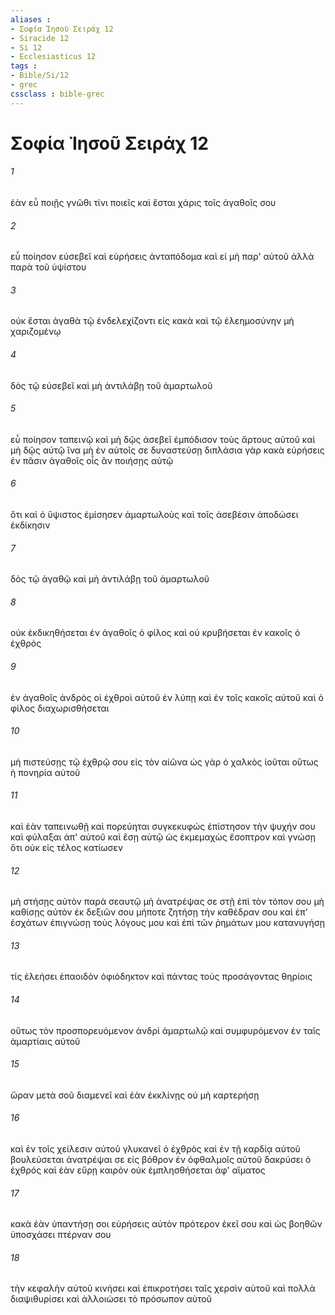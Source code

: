 ```yaml
---
aliases : 
- Σοφία Ἰησοῦ Σειράχ 12
- Siracide 12
- Si 12
- Ecclesiasticus 12
tags : 
- Bible/Si/12
- grec
cssclass : bible-grec
---
```


# Σοφία Ἰησοῦ Σειράχ 12

###### 1
ἐὰν εὖ ποιῇς γνῶθι τίνι ποιεῖς καὶ ἔσται χάρις τοῖς ἀγαθοῖς σου
###### 2
εὖ ποίησον εὐσεβεῖ καὶ εὑρήσεις ἀνταπόδομα καὶ εἰ μὴ παρ' αὐτοῦ ἀλλὰ παρὰ τοῦ ὑψίστου
###### 3
οὐκ ἔσται ἀγαθὰ τῷ ἐνδελεχίζοντι εἰς κακὰ καὶ τῷ ἐλεημοσύνην μὴ χαριζομένῳ
###### 4
δὸς τῷ εὐσεβεῖ καὶ μὴ ἀντιλάβῃ τοῦ ἁμαρτωλοῦ
###### 5
εὖ ποίησον ταπεινῷ καὶ μὴ δῷς ἀσεβεῖ ἐμπόδισον τοὺς ἄρτους αὐτοῦ καὶ μὴ δῷς αὐτῷ ἵνα μὴ ἐν αὐτοῖς σε δυναστεύσῃ διπλάσια γὰρ κακὰ εὑρήσεις ἐν πᾶσιν ἀγαθοῖς οἷς ἂν ποιήσῃς αὐτῷ
###### 6
ὅτι καὶ ὁ ὕψιστος ἐμίσησεν ἁμαρτωλοὺς καὶ τοῖς ἀσεβέσιν ἀποδώσει ἐκδίκησιν
###### 7
δὸς τῷ ἀγαθῷ καὶ μὴ ἀντιλάβῃ τοῦ ἁμαρτωλοῦ
###### 8
οὐκ ἐκδικηθήσεται ἐν ἀγαθοῖς ὁ φίλος καὶ οὐ κρυβήσεται ἐν κακοῖς ὁ ἐχθρός
###### 9
ἐν ἀγαθοῖς ἀνδρὸς οἱ ἐχθροὶ αὐτοῦ ἐν λύπῃ καὶ ἐν τοῖς κακοῖς αὐτοῦ καὶ ὁ φίλος διαχωρισθήσεται
###### 10
μὴ πιστεύσῃς τῷ ἐχθρῷ σου εἰς τὸν αἰῶνα ὡς γὰρ ὁ χαλκὸς ἰοῦται οὕτως ἡ πονηρία αὐτοῦ
###### 11
καὶ ἐὰν ταπεινωθῇ καὶ πορεύηται συγκεκυφώς ἐπίστησον τὴν ψυχήν σου καὶ φύλαξαι ἀπ' αὐτοῦ καὶ ἔσῃ αὐτῷ ὡς ἐκμεμαχὼς ἔσοπτρον καὶ γνώσῃ ὅτι οὐκ εἰς τέλος κατίωσεν
###### 12
μὴ στήσῃς αὐτὸν παρὰ σεαυτῷ μὴ ἀνατρέψας σε στῇ ἐπὶ τὸν τόπον σου μὴ καθίσῃς αὐτὸν ἐκ δεξιῶν σου μήποτε ζητήσῃ τὴν καθέδραν σου καὶ ἐπ' ἐσχάτων ἐπιγνώσῃ τοὺς λόγους μου καὶ ἐπὶ τῶν ῥημάτων μου κατανυγήσῃ
###### 13
τίς ἐλεήσει ἐπαοιδὸν ὀφιόδηκτον καὶ πάντας τοὺς προσάγοντας θηρίοις
###### 14
οὕτως τὸν προσπορευόμενον ἀνδρὶ ἁμαρτωλῷ καὶ συμφυρόμενον ἐν ταῖς ἁμαρτίαις αὐτοῦ
###### 15
ὥραν μετὰ σοῦ διαμενεῖ καὶ ἐὰν ἐκκλίνῃς οὐ μὴ καρτερήσῃ
###### 16
καὶ ἐν τοῖς χείλεσιν αὐτοῦ γλυκανεῖ ὁ ἐχθρὸς καὶ ἐν τῇ καρδίᾳ αὐτοῦ βουλεύσεται ἀνατρέψαι σε εἰς βόθρον ἐν ὀφθαλμοῖς αὐτοῦ δακρύσει ὁ ἐχθρός καὶ ἐὰν εὕρῃ καιρόν οὐκ ἐμπλησθήσεται ἀφ' αἵματος
###### 17
κακὰ ἐὰν ὑπαντήσῃ σοι εὑρήσεις αὐτὸν πρότερον ἐκεῖ σου καὶ ὡς βοηθῶν ὑποσχάσει πτέρναν σου
###### 18
τὴν κεφαλὴν αὐτοῦ κινήσει καὶ ἐπικροτήσει ταῖς χερσὶν αὐτοῦ καὶ πολλὰ διαψιθυρίσει καὶ ἀλλοιώσει τὸ πρόσωπον αὐτοῦ
